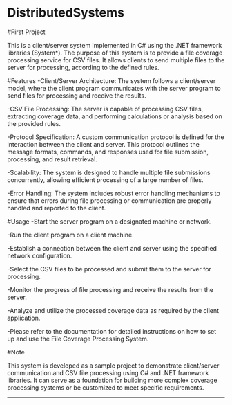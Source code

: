# DistributedSystems

#First Project

This is a client/server system implemented in C# using the .NET framework libraries (System*). The purpose of this system is to provide a file coverage processing service for CSV files. It allows clients to send multiple files to the server for processing, according to the defined rules.

#Features
-Client/Server Architecture: The system follows a client/server model, where the client program communicates with the server program to send files for processing and receive the results.

-CSV File Processing: The server is capable of processing CSV files, extracting coverage data, and performing calculations or analysis based on the provided rules.

-Protocol Specification: A custom communication protocol is defined for the interaction between the client and server. This protocol outlines the message formats, commands, and responses used for file submission, processing, and result retrieval.

-Scalability: The system is designed to handle multiple file submissions concurrently, allowing efficient processing of a large number of files.

-Error Handling: The system includes robust error handling mechanisms to ensure that errors during file processing or communication are properly handled and reported to the client.



#Usage
-Start the server program on a designated machine or network.

-Run the client program on a client machine.

-Establish a connection between the client and server using the specified network configuration.

-Select the CSV files to be processed and submit them to the server for processing.

-Monitor the progress of file processing and receive the results from the server.

-Analyze and utilize the processed coverage data as required by the client application.

-Please refer to the documentation for detailed instructions on how to set up and use the File Coverage Processing System.


#Note

This system is developed as a sample project to demonstrate client/server communication and CSV file processing using C# and .NET framework libraries. It can serve as a foundation for building more complex coverage processing systems or be customized to meet specific requirements.

_______________________________________________________________________________________________________________________________________________________________________________________________________________________________
